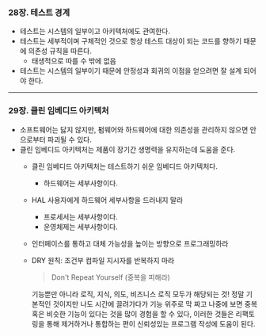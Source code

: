 ### 28장. 테스트 경계

- 테스트는 시스템의 일부이고 아키텍처에도 관여한다.
- 테스트는 세부적이며 구체적인 것으로 항상 테스트 대상이 되는 코드를 향하기 때문에 의존성 규칙을 따른다.
    - 태생적으로 따를 수 밖에 없음
- 테스트는 시스템의 일부이기 때문에 안정성과 회귀의 이점을 얻으려면 잘 설계 되어야 한다.

---

### 29장. 클린 임베디드 아키텍처

- 소프트웨어는 닳지 않지만, 펌웨어와 하드웨어에 대한 의존성을 관리하지 않으면 안으로부터 파괴될 수 있다.
- 클린 임베디드 아키텍처는 제품이 장기간 생명력을 유지하는데 도움을 준다.
    - 클린 임베디드 아키텍처는 테스트하기 쉬운 임베디드 아키텍처다.
        - 하드웨어는 세부사항이다.
    - HAL 사용자에게 하드웨어 세부사항을 드러내지 말라
        - 프로세서는 세부사항이다.
        - 운영체제는 세부사항이다.
    - 인터페이스를 통하고 대체 가능성을 높이는 방향으로 프로그래밍하라
    - DRY 원칙: 조건부 컴파일 지시자를 반복하지 마라
        
        > Don't Repeat Yourself (중복을 피해라)
        
        기능뿐만 아니라 로직, 지식, 의도, 비즈니스 로직 모두가 해당되는 것!
        정말 기본적인 것이지만 나도 시간에 끌려가다가 기능 위주로 막 짜고 나중에 보면
        중복 혹은 비슷한 기능이 있다는 것을 많이 경험을 할 수 있다,
        이러한 것들은 리팩토링을 통해 제거하거나 통합하는 편이 신뢰성있는 프로그램 작성에 도움이 된다.
